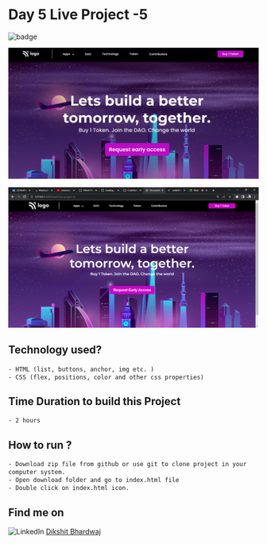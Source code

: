 # Day 5 Live Project -5

![badge](https://img.shields.io/badge/WebDev-Day1-orange)

![Website Preview](thumbnail.png)

![Website Preview](Screenshot.png)

## Technology used?

    - HTML (list, buttons, anchor, img etc. )
    - CSS (flex, positions, color and other css properties)

## Time Duration to build this Project

    - 2 hours

## How to run ?

    - Download zip file from github or use git to clone project in your computer system.
    - Open download folder and go to index.html file
    - Double click on index.html icon.

## Find me on

![LinkedIn](https://img.shields.io/badge/LinkedIn-Connect-green) [Dikshit Bhardwaj](https://www.linkedin.com/in/dikshit-bhardwaj-8678b2191/)

